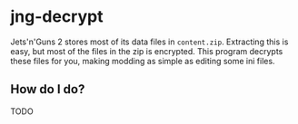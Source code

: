 jng-decrypt
====

Jets'n'Guns 2 stores most of its data files in `content.zip`. Extracting this is easy,
but most of the files in the zip is encrypted. This program decrypts these files for
you, making modding as simple as editing some ini files.

## How do I do?

TODO

